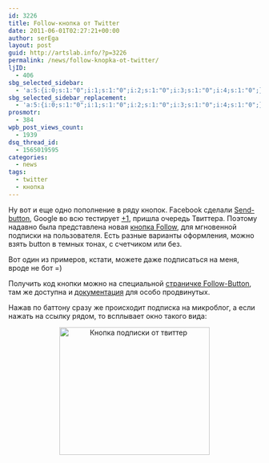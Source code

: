 ```yaml
---
id: 3226
title: Follow-кнопка от Twitter
date: 2011-06-01T02:27:21+00:00
author: serEga
layout: post
guid: http://artslab.info/?p=3226
permalink: /news/follow-knopka-ot-twitter/
ljID:
  - 406
sbg_selected_sidebar:
  - 'a:5:{i:0;s:1:"0";i:1;s:1:"0";i:2;s:1:"0";i:3;s:1:"0";i:4;s:1:"0";}'
sbg_selected_sidebar_replacement:
  - 'a:5:{i:0;s:1:"0";i:1;s:1:"0";i:2;s:1:"0";i:3;s:1:"0";i:4;s:1:"0";}'
prosmotr:
  - 384
wpb_post_views_count:
  - 1939
dsq_thread_id:
  - 1565019595
categories:
  - news
tags:
  - twitter
  - кнопка
---
```

Ну вот и еще одно пополнение в ряду кнопок. Facebook сделали [Send-button](http://artslab.info/news/facebook-knopka-send/), Google во всю тестирует [+1](http://artslab.info/news/u-google-poyavilas-svoya-knopka-like-it-1/), пришла очередь Твиттера. Поэтому надавно была представлена новая [кнопка Follow](http://dev.twitter.com/pages/follow_button), для мгновенной подписки на пользователя. Есть разные варианты оформления, можно взять button в темных тонах, с счетчиком или без.

Вот один из примеров, кстати, можете даже подписаться на меня, вроде не бот =)

<center>
</center>

Получить код кнопки можно на специальной [страничке Follow-Button](http://twitter.com/about/resources/followbutton), там же доступна и [документация](http://dev.twitter.com/pages/follow_button) для особо продвинутых.

Нажав по баттону сразу же происходит подписка на микроблог, а если нажать на ссылку рядом, то всплывает окно такого вида:

<center>
  <a href="{{site.img_cdn}}/twiplee.jpg"><img src="{{site.img_cdn}}/twiplee-300x255.jpg" alt="Кнопка подписки от твиттер" title="twiplee" width="300" height="255" class="alignnone size-medium wp-image-3241" /></a>
</center>
